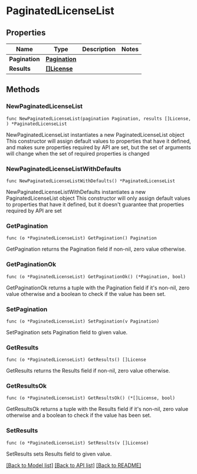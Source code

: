 # PaginatedLicenseList

## Properties

Name | Type | Description | Notes
------------ | ------------- | ------------- | -------------
**Pagination** | [**Pagination**](Pagination.md) |  | 
**Results** | [**[]License**](License.md) |  | 

## Methods

### NewPaginatedLicenseList

`func NewPaginatedLicenseList(pagination Pagination, results []License, ) *PaginatedLicenseList`

NewPaginatedLicenseList instantiates a new PaginatedLicenseList object
This constructor will assign default values to properties that have it defined,
and makes sure properties required by API are set, but the set of arguments
will change when the set of required properties is changed

### NewPaginatedLicenseListWithDefaults

`func NewPaginatedLicenseListWithDefaults() *PaginatedLicenseList`

NewPaginatedLicenseListWithDefaults instantiates a new PaginatedLicenseList object
This constructor will only assign default values to properties that have it defined,
but it doesn't guarantee that properties required by API are set

### GetPagination

`func (o *PaginatedLicenseList) GetPagination() Pagination`

GetPagination returns the Pagination field if non-nil, zero value otherwise.

### GetPaginationOk

`func (o *PaginatedLicenseList) GetPaginationOk() (*Pagination, bool)`

GetPaginationOk returns a tuple with the Pagination field if it's non-nil, zero value otherwise
and a boolean to check if the value has been set.

### SetPagination

`func (o *PaginatedLicenseList) SetPagination(v Pagination)`

SetPagination sets Pagination field to given value.


### GetResults

`func (o *PaginatedLicenseList) GetResults() []License`

GetResults returns the Results field if non-nil, zero value otherwise.

### GetResultsOk

`func (o *PaginatedLicenseList) GetResultsOk() (*[]License, bool)`

GetResultsOk returns a tuple with the Results field if it's non-nil, zero value otherwise
and a boolean to check if the value has been set.

### SetResults

`func (o *PaginatedLicenseList) SetResults(v []License)`

SetResults sets Results field to given value.



[[Back to Model list]](../README.md#documentation-for-models) [[Back to API list]](../README.md#documentation-for-api-endpoints) [[Back to README]](../README.md)


